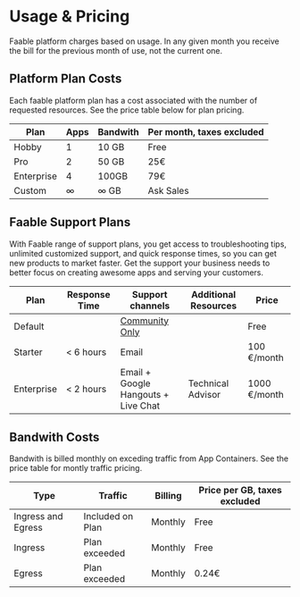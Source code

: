 # Usage & Pricing

Faable platform charges based on usage. In any given month you receive the bill for the previous month of use, not the current one.

## Platform Plan Costs

Each faable platform plan has a cost associated with the number of requested resources. See the price table below for plan pricing.

| Plan       | Apps | Bandwith | Per month, taxes excluded |
| ---------- | ---- | -------- | ------------------------- |
| Hobby      | 1    | 10 GB    | Free                      |
| Pro        | 2    | 50 GB    | 25€                       |
| Enterprise | 4    | 100GB    | 79€                       |
| Custom     | ∞    | ∞ GB     | Ask Sales                 |

## Faable Support Plans

With Faable range of support plans, you get access to troubleshooting tips, unlimited customized support, and quick response times, so you can get new products to market faster. Get the support your business needs to better focus on creating awesome apps and serving your customers.

| Plan       | Response Time | Support channels                                                  | Additional Resources | Price        |
| ---------- | ------------- | ----------------------------------------------------------------- | -------------------- | ------------ |
| Default    |               | [Community Only](https://github.com/orgs/faablecloud/discussions) |                      | Free         |
| Starter    | < 6 hours     | Email                                                             |                      | 100 €/month  |
| Enterprise | < 2 hours     | Email + Google Hangouts + Live Chat                               | Technical Advisor    | 1000 €/month |

## Bandwith Costs

Bandwith is billed monthly on exceding traffic from App Containers. See the price table for montly traffic pricing.

| Type               | Traffic          | Billing | Price per GB, taxes excluded |
| ------------------ | ---------------- | ------- | ---------------------------- |
| Ingress and Egress | Included on Plan | Monthly | Free                         |
| Ingress            | Plan exceeded    | Monthly | Free                         |
| Egress             | Plan exceeded    | Monthly | 0.24€                        |
